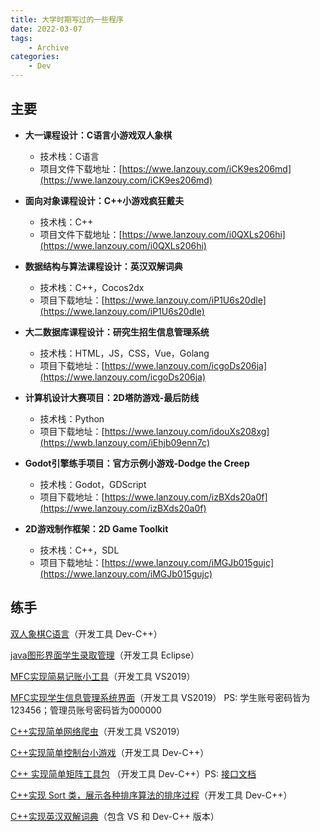 ```yaml
---
title: 大学时期写过的一些程序
date: 2022-03-07
tags: 
    - Archive
categories:
    - Dev
---
```


## 主要

- **大一课程设计：C语言小游戏双人象棋**
  - 技术栈：C语言
  - 项目文件下载地址：[https://wwe.lanzouy.com/iCK9es206md](https://wwe.lanzouy.com/iCK9es206md)



- **面向对象课程设计：C++小游戏疯狂戴夫**
  - 技术栈：C++
  - 项目文件下载地址：[https://wwe.lanzouy.com/i0QXLs206hi](https://wwe.lanzouy.com/i0QXLs206hi)



- **数据结构与算法课程设计：英汉双解词典**
  - 技术栈：C++，Cocos2dx
  - 项目下载地址：[https://wwe.lanzouy.com/iP1U6s20dle](https://wwe.lanzouy.com/iP1U6s20dle)



- **大二数据库课程设计：研究生招生信息管理系统**
  - 技术栈：HTML，JS，CSS，Vue，Golang
  - 项目下载地址：[https://wwe.lanzouy.com/icgoDs206ja](https://wwe.lanzouy.com/icgoDs206ja)



- **计算机设计大赛项目：2D塔防游戏-最后防线**
  - 技术栈：Python
  - 项目下载地址：[https://wwe.lanzouy.com/idouXs208xg](https://wwb.lanzouy.com/iEhjb09enn7c)



- **Godot引擎练手项目：官方示例小游戏-Dodge the Creep**
  - 技术栈：Godot，GDScript
  - 项目下载地址：[https://wwe.lanzouy.com/izBXds20a0f](https://wwe.lanzouy.com/izBXds20a0f)



- **2D游戏制作框架：2D Game Toolkit**
  - 技术栈：C++，SDL
  - 项目下载地址：[https://wwe.lanzouy.com/iMGJb015gujc](https://wwe.lanzouy.com/iMGJb015gujc)



## 练手

[双人象棋C语言](https://wws.lanzoux.com/ihaWPhwhn7g)（开发工具 Dev-C++）

[java图形界面学生录取管理](https://wws.lanzoux.com/iiggBj5llfg)（开发工具 Eclipse）

[MFC实现简易记账小工具](https://wws.lanzoux.com/iUvmNj5mhtc)（开发工具 VS2019）

[MFC实现学生信息管理系统界面](https://wws.lanzoux.com/ivMaIj5mn0j)（开发工具 VS2019） PS: 学生账号密码皆为123456；管理员账号密码皆为000000

[C++实现简单网络爬虫](https://wws.lanzoux.com/iJ3zXj5mjrc)（开发工具 VS2019）

[C++实现简单控制台小游戏](https://wws.lanzoux.com/iBo1Sj5mnva)（开发工具 Dev-C++）

[C++ 实现简单矩阵工具包](https://wws.lanzoux.com/ivemkj5nqng) （开发工具 Dev-C++）PS: [接口文档](https://blog.csdn.net/weixin_45711556/article/details/109247164)

[C++实现 Sort 类，展示各种排序算法的排序过程](https://wws.lanzoux.com/ihK4Cj89ded)（开发工具 Dev-C++）

[C++实现英汉双解词典]( https://wws.lanzoux.com/ikyCjk4ymvg )（包含 VS 和 Dev-C++ 版本）
